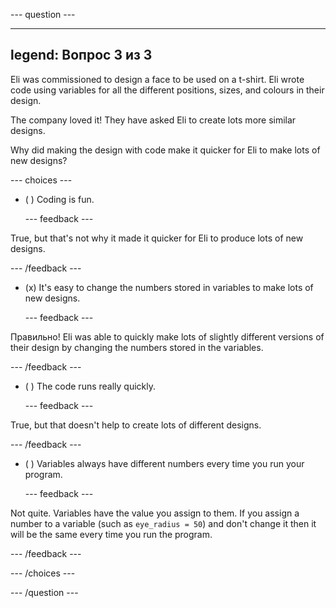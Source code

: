 
--- question ---

---
legend: Вопрос 3 из 3
---

Eli was commissioned to design a face to be used on a t-shirt. Eli wrote code using variables for all the different positions, sizes, and colours in their design.

The company loved it! They have asked Eli to create lots more similar designs.

Why did making the design with code make it quicker for Eli to make lots of new designs?

--- choices ---

- ( ) Coding is fun.

  --- feedback ---

True, but that's not why it made it quicker for Eli to produce lots of new designs.

  --- /feedback ---

- (x) It's easy to change the numbers stored in variables to make lots of new designs.

  --- feedback ---

Правильно! Eli was able to quickly make lots of slightly different versions of their design by changing the numbers stored in the variables.

  --- /feedback ---

- ( ) The code runs really quickly.

  --- feedback ---

True, but that doesn't help to create lots of different designs.

  --- /feedback ---

- ( ) Variables always have different numbers every time you run your program.

  --- feedback ---

Not quite. Variables have the value you assign to them. If you assign a number to a variable (such as `eye_radius = 50`) and don't change it then it will be the same every time you run the program.

  --- /feedback ---

--- /choices ---

--- /question ---

